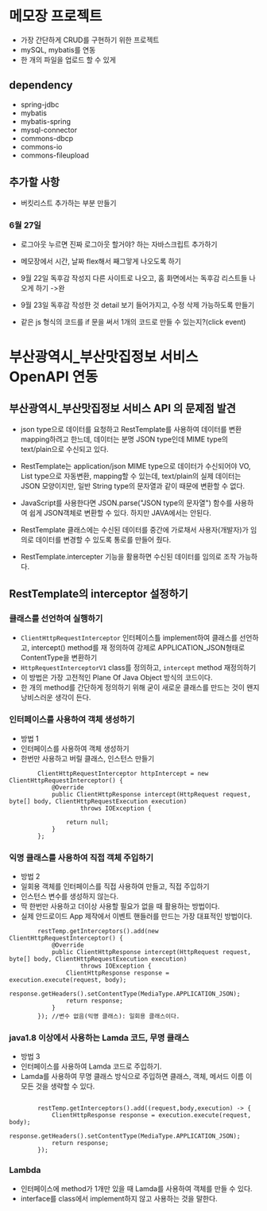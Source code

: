 # 메모장 프로젝트
* 가장 간단하게 CRUD를 구현하기 위한 프로젝트
* mySQL, mybatis를 연동
* 한 개의 파일을 업로드 할 수 있게

## dependency
* spring-jdbc
* mybatis
* mybatis-spring
* mysql-connector
* commons-dbcp
* commons-io
* commons-fileupload

## 추가할 사항
* 버킷리스트 추가하는 부분 만들기
### 6월 27일
* 로그아웃 누르면 진짜 로그아웃 할거야? 하는 자바스크립트 추가하기
* 메모장에서 시간, 날짜 flex해서 째그맣게 나오도록 하기

* 9월 22일 독후감 작성지 다른 사이트로 나오고, 홈 화면에서는 독후감 리스트들 나오게 하기 ->완
* 9월 23일 독후감 작성한 것 detail 보기 들어가지고, 수정 삭제 가능하도록 만들기
* 같은 js 형식의 코드를 if 문을 써서 1개의 코드로 만들 수 있는지?(click event)



# 부산광역시_부산맛집정보 서비스 OpenAPI 연동
## 부산광역시_부산맛집정보 서비스 API 의 문제점 발견
* json type으로 데이터를 요청하고 RestTemplate를 사용하여 데이터를 변환 mapping하려고 한느데, 데이터는 분명 JSON type인데 MIME type의 text/plain으로 수신되고 있다.
* RestTemplate는 application/json MIME type으로 데이터가 수신되어야 VO, List<VO> type으로 자동변환, mapping할 수 있는데, text/plain의 실제 데이터는 JSON 모양이지만, 일반 String type의 문자열과 같이 때문에 변환할 수 없다.
* JavaScript를 사용한다면 JSON.parse("JSON type의 문자열") 함수를 사용하여 쉽게 JSON객체로 변환할 수 있다. 하지만 JAVA에서는 안된다.
* RestTemplate 클래스에는 수신된 데이터를 중간에 가로채서 사용자(개발자)가 임의로 데이터를 변경할 수 있도록 통로를 만들어 줬다.

* RestTemplate.intercepter 기능을 활용하면 수신된 데이터를 임의로 조작 가능하다.

## RestTemplate의 interceptor 설정하기

### 클래스를 선언하여 실행하기
* ```ClientHttpRequestInterceptor``` 인터페이스틀 implement하여 클래스를 선언하고, intercept() method를 재 정의하여 강제로 APPLICATION_JSON형태로 ContentType을 변환하기
* ```HttpRequestInterceptorV1``` class를 정의하고, ```intercept``` method 재정의하기
* 이 방법은 가장 고전적인 Plane Of Java Object 방식의 코드이다.
* 한 개의 method를 간단하게 정의하기 위해 굳이 새로운 클래스를 만드는 것이 왠지 낭비스러운 생각이 든다.

### 인터페이스를 사용하여 객체 생성하기
* 방법 1
* 인터페이스를 사용하여 객체 생성하기
* 한번만 사용하고 버릴 클래스, 인스턴스 만들기
```
		ClientHttpRequestInterceptor httpIntercept = new ClientHttpRequestInterceptor() {
			@Override
			public ClientHttpResponse intercept(HttpRequest request, byte[] body, ClientHttpRequestExecution execution)
					throws IOException {
				
				return null;
			}
		};
```

### 익명 클래스를 사용하여 직접 객체 주입하기
* 방법 2
* 일회용 객체를 인터페이스를 직접 사용하여 만들고, 직접 주입하기
* 인스턴스 변수를 생성하지 않는다.
* 딱 한번만 사용하고 더이상 사용할 필요가 없을 때 활용하는 방법이다.
* 실제 안드로이드 App 제작에서 이벤트 핸들러를 만드는 가장 대표적인 방법이다.
```
		restTemp.getInterceptors().add(new ClientHttpRequestInterceptor() {
			@Override
			public ClientHttpResponse intercept(HttpRequest request, byte[] body, ClientHttpRequestExecution execution)
					throws IOException {
				ClientHttpResponse response = execution.execute(request, body);
				response.getHeaders().setContentType(MediaType.APPLICATION_JSON);
				return response;
			}
		}); //변수 없음(익명 클래스): 일회용 클래스이다.
```

### java1.8 이상에서 사용하는 Lamda 코드, 무명 클래스
* 방법 3
* 인터페이스를 사용하여 Lamda 코드로 주입하기.
* Lamda를 사용하여 무명 클래스 방식으로 주입하면 클래스, 객체, 메서드 이름 이 모든 것을 생략할 수 있다.
```

		restTemp.getInterceptors().add((request,body,execution) -> {
			ClientHttpResponse response = execution.execute(request, body);
			response.getHeaders().setContentType(MediaType.APPLICATION_JSON);
			return response;	
		});
```


### Lambda
* 인터페이스에 method가 1개만 있을 때 Lamda를 사용하여 객체를 만들 수 있다.
* interface를 class에서 implement하지 않고 사용하는 것을 말한다.